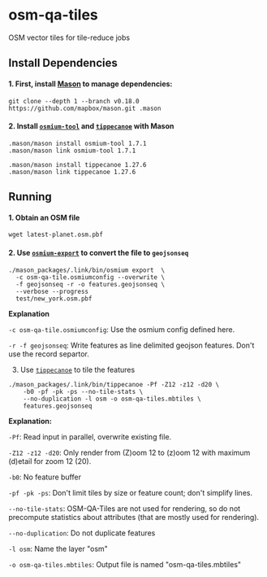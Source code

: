 # osm-qa-tiles
OSM vector tiles for tile-reduce jobs


## Install Dependencies
#### 1. First, install [Mason](//github.com/mapbox/mason) to manage dependencies:

```
git clone --depth 1 --branch v0.18.0 https://github.com/mapbox/mason.git .mason
```


#### 2. Install [`osmium-tool`](//osmcode.org/osmium-tool/) and [`tippecanoe`](//github.com/mapbox/tippecanoe) with Mason

```
.mason/mason install osmium-tool 1.7.1
.mason/mason link osmium-tool 1.7.1

.mason/mason install tippecanoe 1.27.6
.mason/mason link tippecanoe 1.27.6
```

## Running
#### 1. Obtain an OSM file

```
wget latest-planet.osm.pbf
```

#### 2. Use [`osmium-export`](//osmcode.org/osmium-tool/) to convert the file to `geojsonseq`

```
./mason_packages/.link/bin/osmium export  \
  -c osm-qa-tile.osmiumconfig --overwrite \
  -f geojsonseq -r -o features.geojsonseq \
  --verbose --progress
  test/new_york.osm.pbf
```

**Explanation**

`-c osm-qa-tile.osmiumconfig`: Use the osmium config defined here.

`-r -f geojsonseq`: Write features as line delimited geojson features. Don't use the record separtor.


3. Use [`tippecanoe`](//github.com/mapbox/tippecanoe) to tile the features

```
./mason_packages/.link/bin/tippecanoe -Pf -Z12 -z12 -d20 \
	-b0 -pf -pk -ps --no-tile-stats \
	--no-duplication -l osm -o osm-qa-tiles.mbtiles \
	features.geojsonseq 
```

**Explanation:**

`-Pf`: Read input in parallel, overwrite existing file.

`-Z12 -z12 -d20`: Only render from (Z)oom 12 to (z)oom 12 with maximum (d)etail for zoom 12 (20).

`-b0`: No feature buffer 


`-pf -pk -ps`:  Don't limit tiles by size or feature count; don't simplify lines.

`--no-tile-stats`: OSM-QA-Tiles are not used for rendering, so do not precompute statistics about attributes (that are mostly used for rendering). 

`--no-duplication`: Do not duplicate features 

`-l osm`: Name the layer "osm"

`-o osm-qa-tiles.mbtiles`: Output file is named "osm-qa-tiles.mbtiles"
